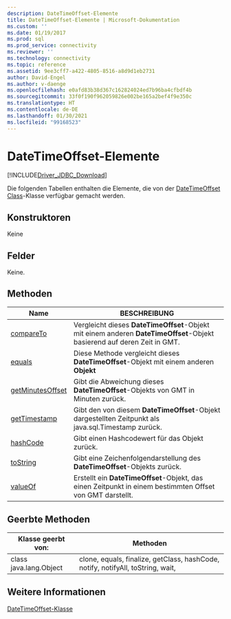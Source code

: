 ```yaml
---
description: DateTimeOffset-Elemente
title: DateTimeOffset-Elemente | Microsoft-Dokumentation
ms.custom: ''
ms.date: 01/19/2017
ms.prod: sql
ms.prod_service: connectivity
ms.reviewer: ''
ms.technology: connectivity
ms.topic: reference
ms.assetid: 9ee3cff7-a422-4805-8516-a8d9d1eb2731
author: David-Engel
ms.author: v-daenge
ms.openlocfilehash: e0afd83b38d367c162824024ed7b96ba4cfbdf4b
ms.sourcegitcommit: 33f0f190f962059826e002be165a2bef4f9e350c
ms.translationtype: HT
ms.contentlocale: de-DE
ms.lasthandoff: 01/30/2021
ms.locfileid: "99168523"
---
```

# <a name="datetimeoffset-members"></a>DateTimeOffset-Elemente
[!INCLUDE[Driver_JDBC_Download](../../../includes/driver_jdbc_download.md)]

  Die folgenden Tabellen enthalten die Elemente, die von der [DateTimeOffset Class](../../../connect/jdbc/reference/datetimeoffset-class.md)-Klasse verfügbar gemacht werden.  
  
## <a name="constructors"></a>Konstruktoren  
 Keine  
  
## <a name="fields"></a>Felder  
 Keine.  
  
## <a name="methods"></a>Methoden  
  
|Name|BESCHREIBUNG|  
|----------|-----------------|  
|[compareTo](../../../connect/jdbc/reference/compareto-method-datetimeoffset.md)|Vergleicht dieses **DateTimeOffset**-Objekt mit einem anderen **DateTimeOffset**-Objekt basierend auf deren Zeit in GMT.|  
|[equals](../../../connect/jdbc/reference/equals-method-datetimeoffset.md)|Diese Methode vergleicht dieses **DateTimeOffset**-Objekt mit einem anderen **Objekt**|  
|[getMinutesOffset](../../../connect/jdbc/reference/getminutesoffset-method-datetimeoffset.md)|Gibt die Abweichung dieses **DateTimeOffset**-Objekts von GMT in Minuten zurück.|  
|[getTimestamp](../../../connect/jdbc/reference/gettimestamp-method-datetimeoffset.md)|Gibt den von diesem **DateTimeOffset**-Objekt dargestellten Zeitpunkt als java.sql.Timestamp zurück.|  
|[hashCode](../../../connect/jdbc/reference/hashcode-method-datetimeoffset.md)|Gibt einen Hashcodewert für das Objekt zurück.|  
|[toString](../../../connect/jdbc/reference/tostring-method-datetimeoffset.md)|Gibt eine Zeichenfolgendarstellung des **DateTimeOffset**-Objekts zurück.|  
|[valueOf](../../../connect/jdbc/reference/valueof-method-datetimeoffset.md)|Erstellt ein **DateTimeOffset**-Objekt, das einen Zeitpunkt in einem bestimmten Offset von GMT darstellt.|  
  
## <a name="inherited-methods"></a>Geerbte Methoden  
  
|Klasse geerbt von:|Methoden|  
|---------------------------|-------------|  
|class java.lang.Object|clone, equals, finalize, getClass, hashCode, notify, notifyAll, toString, wait,|  
  
## <a name="see-also"></a>Weitere Informationen  
 [DateTimeOffset-Klasse](../../../connect/jdbc/reference/datetimeoffset-class.md)  
  
  
